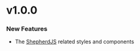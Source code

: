 # v1.0.0

### New Features

 - The [ShepherdJS](https://shepherdjs.dev) related styles and components
